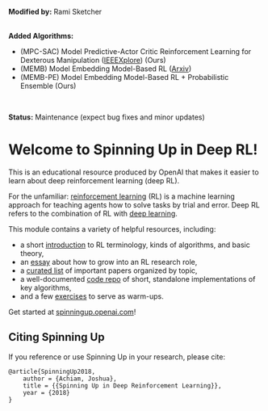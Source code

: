 **Modified by:** Rami Sketcher <br>
<br>

**Added Algorithms:**
- (MPC-SAC) Model Predictive-Actor Critic Reinforcement Learning for Dexterous Manipulation ([IEEEXplore](https://ieeexplore.ieee.org/document/9429677)) (Ours) <br>
- (MEMB) Model Embedding Model-Based RL ([Arxiv](https://arxiv.org/abs/2006.09234))  <br>
- (MEMB-PE) Model Embedding Model-Based RL + Probabilistic Ensemble (Ours) <br>
<br>

**Status:** Maintenance (expect bug fixes and minor updates)

Welcome to Spinning Up in Deep RL! 
==================================

This is an educational resource produced by OpenAI that makes it easier to learn about deep reinforcement learning (deep RL).

For the unfamiliar: [reinforcement learning](https://en.wikipedia.org/wiki/Reinforcement_learning) (RL) is a machine learning approach for teaching agents how to solve tasks by trial and error. Deep RL refers to the combination of RL with [deep learning](http://ufldl.stanford.edu/tutorial/).

This module contains a variety of helpful resources, including:

- a short [introduction](https://spinningup.openai.com/en/latest/spinningup/rl_intro.html) to RL terminology, kinds of algorithms, and basic theory,
- an [essay](https://spinningup.openai.com/en/latest/spinningup/spinningup.html) about how to grow into an RL research role,
- a [curated list](https://spinningup.openai.com/en/latest/spinningup/keypapers.html) of important papers organized by topic,
- a well-documented [code repo](https://github.com/openai/spinningup) of short, standalone implementations of key algorithms,
- and a few [exercises](https://spinningup.openai.com/en/latest/spinningup/exercises.html) to serve as warm-ups.

Get started at [spinningup.openai.com](https://spinningup.openai.com)!


Citing Spinning Up
------------------

If you reference or use Spinning Up in your research, please cite:

```
@article{SpinningUp2018,
    author = {Achiam, Joshua},
    title = {{Spinning Up in Deep Reinforcement Learning}},
    year = {2018}
}
```
